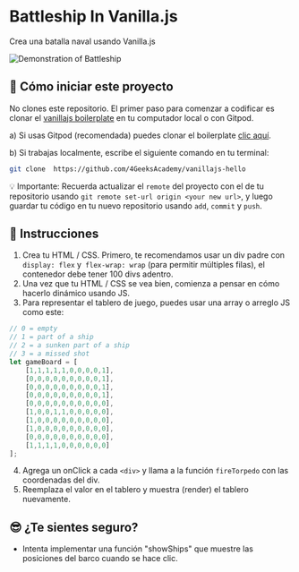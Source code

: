 <!--hide-->
# Battleship In Vanilla.js
<!--endhide-->

Crea una batalla naval usando Vanilla.js

![Demonstration of Battleship](https://github.com/breatheco-de/exercise-battleship-vanillajs/blob/master/preview.gif?raw=true)

<onlyfor saas="false" withBanner="false">
 
## 🌱  Cómo iniciar este proyecto

 No clones este repositorio. El primer paso para comenzar a codificar es clonar el [vanillajs boilerplate](https://github.com/4GeeksAcademy/vanillajs-hello) en tu computador local o con Gitpod.

a) Si usas Gitpod (recomendada) puedes clonar el boilerplate [clic aquí](https://github.com/4GeeksAcademy/vanillajs-hello).

b) Si trabajas localmente, escribe el siguiente comando en tu terminal: 
```sh
git clone  https://github.com/4GeeksAcademy/vanillajs-hello
```
💡 Importante: Recuerda actualizar el `remote` del proyecto con el de tu repositorio usando `git remote set-url origin <your new url>`, y luego guardar tu código en tu nuevo repositorio usando `add`, `commit` y `push`.

</onlyfor>

## 📝 Instrucciones

1. Crea tu HTML / CSS. Primero, te recomendamos usar un div padre con `display: flex` y` flex-wrap: wrap` (para permitir múltiples filas), el contenedor debe tener 100 divs adentro.
2. Una vez que tu HTML / CSS se vea bien, comienza a pensar en cómo hacerlo dinámico usando JS.
3. Para representar el tablero de juego, puedes usar una array o arreglo JS como este:

```js
// 0 = empty
// 1 = part of a ship
// 2 = a sunken part of a ship
// 3 = a missed shot
let gameBoard = [
    [1,1,1,1,1,0,0,0,0,1],
    [0,0,0,0,0,0,0,0,0,1],
    [0,0,0,0,0,0,0,0,0,1],
    [0,0,0,0,0,0,0,0,0,1],
    [0,0,0,0,0,0,0,0,0,0],
    [1,0,0,1,1,0,0,0,0,0],
    [1,0,0,0,0,0,0,0,0,0],
    [1,0,0,0,0,0,0,0,0,0],
    [0,0,0,0,0,0,0,0,0,0],
    [1,1,1,1,0,0,0,0,0,0]
];
```

4. Agrega un onClick a cada `<div>` y llama a la función `fireTorpedo` con las coordenadas del div.
5. Reemplaza el valor en el tablero y muestra (render) el tablero nuevamente.

## 😎 ¿Te sientes seguro?

+ Intenta implementar una función "showShips" que muestre las posiciones del barco cuando se hace clic.
